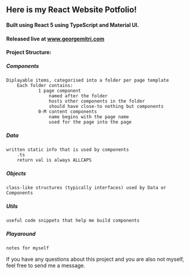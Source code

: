 ## Here is my React Website Potfolio!

#### Built using React 5 using TypeScript and Material UI.

#### Released live at www.georgemitri.com

#### Project Structure:
##### Components
	Diplayable items, categorised into a folder per page template
		Each folder contains:
				1 page component 
					named after the folder
					hosts other components in the folder
					should have close-to nothing but components
				0-M content components
					name begins with the page name
					used for the page into the page 
##### Data
	written static info that is used by components
		.ts
		return val is always ALLCAPS
##### Objects
	class-like structures (typically interfaces) used by Data or Components
##### Utils
	useful code snippets that help me build components
##### Playaround
	notes for myself

If you have any questions about this project and you are also not myself, feel free to send me a message.